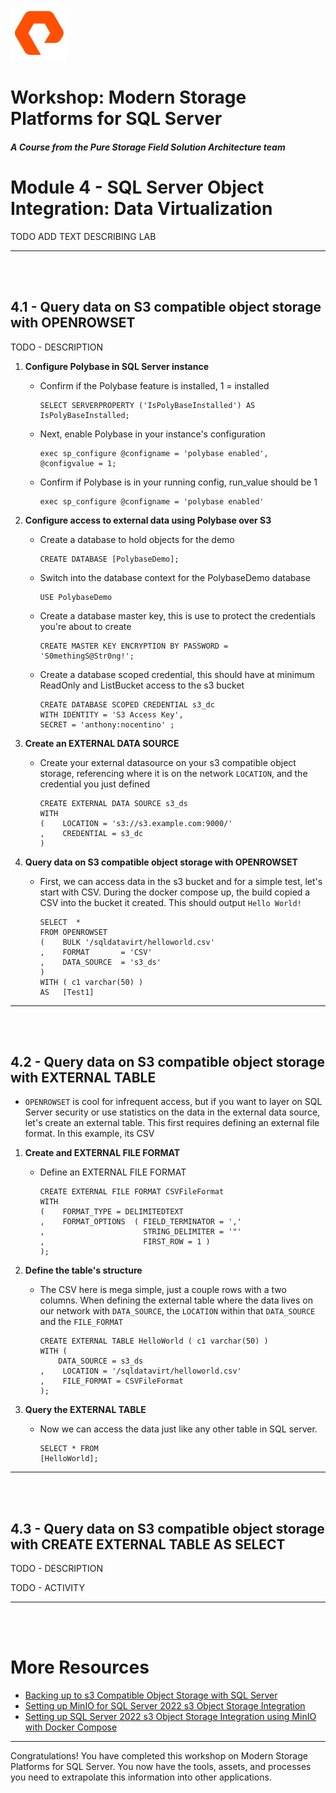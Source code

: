 ![](./../graphics/purestorage.png)

# Workshop: Modern Storage Platforms for SQL Server

#### <i>A Course from the Pure Storage Field Solution Architecture team</i>

# Module 4 - SQL Server Object Integration: Data Virtualization

TODO ADD TEXT DESCRIBING LAB

---

<br />
<br />

## 4.1 - Query data on S3 compatible object storage with OPENROWSET

TODO - DESCRIPTION

1. **Configure Polybase in SQL Server instance**

    - Confirm if the Polybase feature is installed, 1 = installed

        ```
        SELECT SERVERPROPERTY ('IsPolyBaseInstalled') AS IsPolyBaseInstalled;
        ```

    - Next, enable Polybase in your instance's configuration
    
        ```
        exec sp_configure @configname = 'polybase enabled', @configvalue = 1;
        ```

    - Confirm if Polybase is in your running config, run_value should be 1

        ```
        exec sp_configure @configname = 'polybase enabled'
        ```

1. **Configure access to external data using Polybase over S3**

    - Create a database to hold objects for the demo

        ```
        CREATE DATABASE [PolybaseDemo];
        ```

    - Switch into the database context for the PolybaseDemo database
        ```
        USE PolybaseDemo
        ```

    - Create a database master key, this is use to protect the credentials you're about to create
        ```
        CREATE MASTER KEY ENCRYPTION BY PASSWORD = 'S0methingS@Str0ng!';  
        ```

    - Create a database scoped credential, this should have at minimum ReadOnly and ListBucket access to the s3 bucket
        ```
        CREATE DATABASE SCOPED CREDENTIAL s3_dc 
        WITH IDENTITY = 'S3 Access Key', 
        SECRET = 'anthony:nocentino' ;
        ```

1. **Create an EXTERNAL DATA SOURCE**

    - Create your external datasource on your s3 compatible object storage, referencing where it is on the network `LOCATION`, and the credential you just defined

        ```
        CREATE EXTERNAL DATA SOURCE s3_ds
        WITH
        (    LOCATION = 's3://s3.example.com:9000/'
        ,    CREDENTIAL = s3_dc
        )
        ```

1. **Query data on S3 compatible object storage with OPENROWSET**

    - First, we can access data in the s3 bucket and for a simple test, let's start with CSV.  During the docker compose up, the build copied a CSV into the bucket it created.  This should output `Hello World!`

        ```
        SELECT  * 
        FROM OPENROWSET
        (    BULK '/sqldatavirt/helloworld.csv'
        ,    FORMAT       = 'CSV'
        ,    DATA_SOURCE  = 's3_ds'
        ) 
        WITH ( c1 varchar(50) )             
        AS   [Test1]
        ```
---

<br />
<br />

## 4.2 - Query data on S3 compatible object storage with EXTERNAL TABLE

- `OPENROWSET` is cool for infrequent access, but if you want to layer on SQL Server security or use statistics on the data in the external data source, let's create an external table.  This first requires defining an external file format.  In this example, its CSV

1. **Create and EXTERNAL FILE FORMAT**

    - Define an EXTERNAL FILE FORMAT

        ```
        CREATE EXTERNAL FILE FORMAT CSVFileFormat
        WITH
        (    FORMAT_TYPE = DELIMITEDTEXT
        ,    FORMAT_OPTIONS  ( FIELD_TERMINATOR = ','
        ,                      STRING_DELIMITER = '"'
        ,                      FIRST_ROW = 1 )
        );
        ```

1. **Define the table's structure**

    - The CSV here is mega simple, just a couple rows with a two columns. When defining the external table where the data lives on our network with `DATA_SOURCE`, the `LOCATION` within that `DATA_SOURCE` and the `FILE_FORMAT`

        ```
        CREATE EXTERNAL TABLE HelloWorld ( c1 varchar(50) )
        WITH (
            DATA_SOURCE = s3_ds
        ,    LOCATION = '/sqldatavirt/helloworld.csv'
        ,    FILE_FORMAT = CSVFileFormat
        );
        ```

1. **Query the EXTERNAL TABLE**

    - Now we can access the data just like any other table in SQL server. 

        ```
        SELECT * FROM
        [HelloWorld];
        ```
---

<br />
<br />

## 4.3 - Query data on S3 compatible object storage with CREATE EXTERNAL TABLE AS SELECT

TODO - DESCRIPTION

TODO - ACTIVITY

---

<br />
<br />

# More Resources
- [Backing up to s3 Compatible Object Storage with SQL Server](https://www.nocentino.com/posts/2022-06-06-backing-up-to-s3-storage-with-sqlserver/)
- [Setting up MinIO for SQL Server 2022 s3 Object Storage Integration](https://www.nocentino.com/posts/2022-06-10-setting-up-minio-for-sqlserver-object-storage)
- [Setting up SQL Server 2022 s3 Object Storage Integration using MinIO with Docker Compose](https://www.nocentino.com/posts/2022-08-13-setting-up-minio-for-sqlserver-object-storage-docker-compose/)

---

Congratulations! You have completed this workshop on Modern Storage Platforms for SQL Server. You now have the tools, assets, and processes you need to extrapolate this information into other applications.



